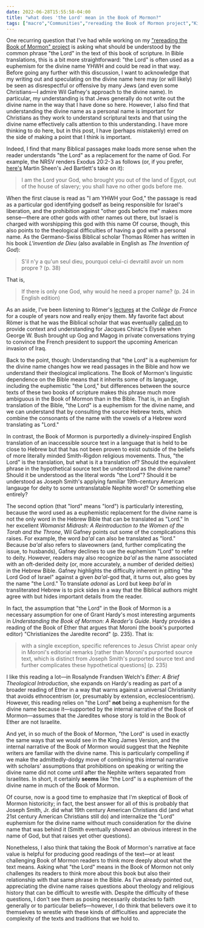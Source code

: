 ```yaml
---
date: 2022-06-28T15:55:58-04:00
title: "what does 'the Lord' mean in the Book of Mormon?"
tags: ["macro","Communities","rereading the Book of Mormon project","King James Version","Book of Mormon","Thomas Römer","Wil Gafney","Grant Hardy","King James Version"]
---
```


One recurring question that I've had while working on my ["rereading the Book of Mormon" project](https://spencergreenhalgh.com/tags/rereading-the-book-of-mormon-project/) is asking what should be understood by the common phrase "the Lord" in the text of this book of scripture. In Bible translations, this is a bit more straightforward: "the Lord" is often used as a euphemism for the divine name YHWH and could be read in that way. Before going any further with this discussion, I want to acknowledge that my writing out and speculating on the divine name here may (or will likely) be seen as disrespectful or offensive by many Jews (and even some Christians—I admire Wil Gafney's approach to the divine name). In particular, my understanding is that Jews generally do not write out the divine name in the way that I have done so here. However, I also find that understanding the divine name as a personal name is important for Christians as they work to understand scriptural texts and that using the divine name effectively calls attention to this understanding. I have more thinking to do here, but in this post, I have (perhaps mistakenly) erred on the side of making a point that I think is important.

Indeed, I find that many Biblical passages make loads more sense when the reader understands "the Lord" as a replacement for the name of God. For example, the NRSV renders Exodus 20:2-3 as follows (or, if you prefer, [here's](https://www.youtube.com/watch?v=CTG5p4wEAAM) Martin Sheen's Jed Bartlett's take on it): 

> I am the Lord your God, who brought you out of the land of Egypt, out of the house of slavery; you shall have no other gods before me.

When the first clause is read as "I am YHWH your God," the passage is read as a particular god identifying godself as being responsible for Israel's liberation, and the prohibition against "other gods before me" makes more sense—there are other gods with other names out there, but Israel is charged with worshipping this god with this name Of course, though, this also points to the theological difficulties of having a god with a personal name. As the Germano-Swiss Biblical scholar Thomas Römer has written in his book *L'invention de Dieu* (also available in English as *The Invention of God*):

> S'il n'y a qu'un seul dieu, pourquoi celui-ci devraitil avoir un nom propre ? (p. 38)

That is, 

> If there is only one God, why would he need a proper name? (p. 24 in English edition)

As an aside, I've been listening to Römer's [lectures](https://podcasts.apple.com/us/podcast/milieux-bibliques-thomas-r%C3%B6mer/id868759864) at the *Collège de France* for a couple of years now and really enjoy them. My favorite fact about Römer is that he was the Biblical scholar that was eventually [called on](https://wp.unil.ch/allezsavoir/george-bush-et-le-code-ezechiel/) to provide context and understanding for Jacques Chirac's Élysée when George W. Bush brought up Gog and Magog in private conversations trying to convince the French president to support the upcoming American invasion of Iraq.

Back to the point, though: Understanding that "the Lord" is a euphemism for the divine name changes how we read passages in the Bible and how we understand their theological implications. The Book of Mormon's linguistic dependence on the Bible means that it inherits some of its language, including the euphemistic "the Lord," but differences between the source texts of these two books of scripture makes this phrase much more ambiguous in the Book of Mormon than in the Bible. That is, in an English translation of the Bible, "the Lord" is a euphemism for the divine name, and we can understand that by consulting the source Hebrew texts, which combine the consonants of the name with the vowels of a Hebrew word translating as "Lord." 

In contrast, the Book of Mormon is purportedly a divinely-inspired English translation of an inaccessible source text in a language that is held to be close to Hebrew but that has not been proven to exist outside of the beliefs of more literally minded Smith-Rigdon religious movements. Thus, "the Lord" is the translation, but what is it a translation of? Should the equivalent phrase in the hypothetical source text be understood as the divine name? Should it be understood as the literal words "the Lord"? Should it be understood as Joseph Smith's applying familiar 19th-century American langauge for deity to some untranslatable Nephite word? Or something else entirely?

The second option (that "lord" means "lord")  is particularly interesting, because the word used as a euphemistic replacement for the divine name is not the only word in the Hebrew Bible that can be translated as "Lord." In her excellent *Womanist Midrash: A Reintroduction to the Women of the Torah and the Throne*, Wil Gafney points out some of the complications this raises. For example, the word *ba'al* can also be translated as "lord." Because *ba'al* also refers to slaveowners (and, further complicating the issue, to husbands), Gafney declines to use the euphemism "Lord" to refer to deity. However, readers may also recognize *ba'al* as the name associated with an oft-derided deity (or, more accurately, a number of derided deities) in the Hebrew Bible. Gafney highlights the difficulty inherent in pitting "the Lord God of Israel" against a given *ba'al*-god that, it turns out, also goes by the name "the Lord." To translate *adonai* as Lord but keep *ba'al* in transliterated Hebrew is to pick sides in a way that the Biblical authors might agree with but hides important details from the reader.

In fact, the assumption that "the Lord" in the Book of Mormon is a necessary assumption for one of Grant Hardy's most interesting arguments in *Understanding the Book of Mormon: A Reader's Guide*. Hardy provides a reading of the Book of Ether that argues that Moroni (the book's purported editor) "Christianizes the Jaredite record" (p. 235). That is:

> with a single exception, specific references to Jesus Christ apear only in Moroni's editorial remarks [rather than Moroni's purported source text, which is distinct from Joseph Smith's purported source text and further complicates these hypothetical questions] (p. 235)

I like this reading a lot—in Rosalynde Frandsen Welch's *Ether: A Brief Theological Introduction*, she expands on Hardy's reading as part of a broader reading of Ether in a way that warns against a universal Christianity that avoids ethnocentrism (or, presumably by extension, ecclesiocentrism). However, this reading relies on "the Lord" **not** being a euphemism for the divine name because it—supported by the internal narrative of the Book of Mormon—assumes that the Jaredites whose story is told in the Book of Ether are not Israelite. 

And yet, in so much of the Book of Mormon, "the Lord" is used in exactly the same ways that we would see in the King James Version, and the internal narrative of the Book of Mormon would suggest that the Nephite writers are familiar with the divine name. This is particularly compelling if we make the admittedly-dodgy move of combining this internal narrative with scholars' assumptions that prohibitions on speaking or writing the divine name did not come until after the Nephite writers separated from Israelites. In short, it certainly **seems** like "the Lord" is a euphemism of the divine name in much of the Book of Mormon. 

Of course, now is a good time to emphasize that I'm skeptical of Book of Mormon historicity; in fact, the best answer for all of this is probably that Joseph Smith, Jr. did what 19th century American Christians did (and what 21st century American Christians still do) and internalize the "Lord" euphemism for the divine name without much consideration for the divine name that was behind it (Smith eventually showed an obvious interest in the name of God, but that raises yet other questions). 

Nonetheless, I also think that taking the Book of Mormon's narrative at face value is helpful for producing good readings of the text—or at least challenging Book of Mormon readers to think more deeply about what the text means. Asking what "the Lord" means in the Book of Mormon not only challenges its readers to think more about this book but also their relationship with that same phrase in the Bible. As I've already pointed out, appreciating the divine name raises questions about theology and religious history that can be difficult to wrestle with. Despite the difficulty of these questions, I don't see them as posing necessarily obstacles to faith generally or to particular beliefs—however, I do think that believers owe it to themselves to wrestle with these kinds of difficulties and appreciate the complexity of the texts and traditions that we hold to.